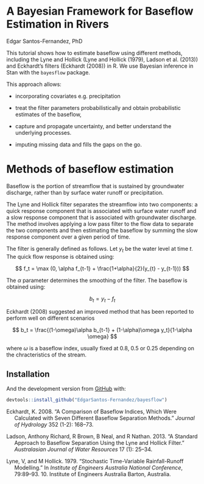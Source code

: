 A Bayesian Framework for Baseflow Estimation in Rivers
================
Edgar Santos-Fernandez, PhD

This tutorial shows how to estimate baseflow using different methods,
including the Lyne and Hollick (Lyne and Hollick (1979), Ladson et al.
(2013)) and Eckhardt’s filters (Eckhardt (2008)) in R. We use Bayesian
inference in Stan with the `bayesflow` package.

This approach allows:

- incorporating covariates e.g. precipitation

- treat the filter parameters probabilistically and obtain probabilistic
  estimates of the baseflow,

- capture and propagate uncertainty, and better understand the
  underlying processes.

- imputing missing data and fills the gaps on the go.

# Methods of baseflow estimation

Baseflow is the portion of streamflow that is sustained by groundwater
discharge, rather than by surface water runoff or precipitation.

The Lyne and Hollick filter separates the streamflow into two
components: a quick response component that is associated with surface
water runoff and a slow response component that is associated with
groundwater discharge. The method involves applying a low pass filter to
the flow data to separate the two components and then estimating the
baseflow by summing the slow response component over a given period of
time.

The filter is generally defined as follows. Let $y_t$ be the water level
at time $t$. The quick flow response is obtained using:

$$
f_t = \max (0, 
\alpha f_{t-1} + \frac{1+\alpha}{2}(y_{t} - y_{t-1}))   
$$

The $\alpha$ parameter determines the smoothing of the filter. The
baseflow is obtained using:

$$
b_t = y_t - f_t
$$

Eckhardt (2008) suggested an improved method that has been reported to
perform well on different scenarios

$$
b_t = \frac{(1-\omega)\alpha b_{t-1} + (1-\alpha)\omega y_t}{1-\alpha \omega}
$$

where $\omega$ is a baseflow index, usually fixed at 0.8, 0.5 or 0.25
depending on the chracteristics of the stream.

## Installation

And the development version from [GitHub](https://github.com/) with:

``` r
devtools::install_github("EdgarSantos-Fernandez/bayesflow")
```

<div id="refs" class="references csl-bib-body hanging-indent">

<div id="ref-eckhardt2008comparison" class="csl-entry">

Eckhardt, K. 2008. “A Comparison of Baseflow Indices, Which Were
Calculated with Seven Different Baseflow Separation Methods.” *Journal
of Hydrology* 352 (1-2): 168–73.

</div>

<div id="ref-ladson2013standard" class="csl-entry">

Ladson, Anthony Richard, R Brown, B Neal, and R Nathan. 2013. “A
Standard Approach to Baseflow Separation Using the Lyne and Hollick
Filter.” *Australasian Journal of Water Resources* 17 (1): 25–34.

</div>

<div id="ref-lyne1979stochastic" class="csl-entry">

Lyne, V, and M Hollick. 1979. “Stochastic Time-Variable Rainfall-Runoff
Modelling.” In *Institute of Engineers Australia National Conference*,
79:89–93. 10. Institute of Engineers Australia Barton, Australia.

</div>

</div>
